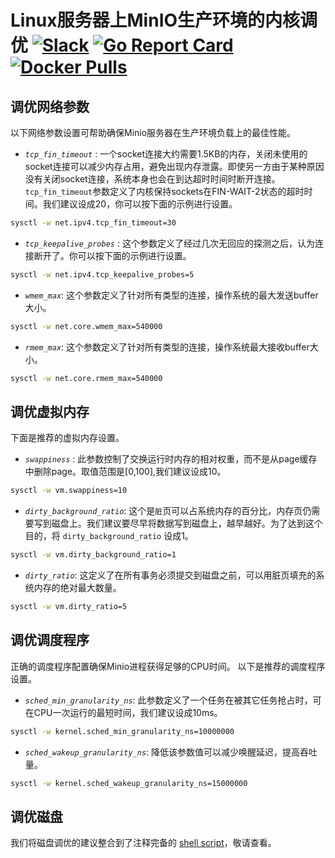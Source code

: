 # Linux服务器上MinIO生产环境的内核调优 [![Slack](https://slack.min.io/slack?type=svg)](https://slack.min.io) [![Go Report Card](https://goreportcard.com/badge/minio/minio)](https://goreportcard.com/report/minio/minio) [![Docker Pulls](https://img.shields.io/docker/pulls/minio/minio.svg?maxAge=604800)](https://hub.docker.com/r/minio/minio/)

## 调优网络参数

以下网络参数设置可帮助确保Minio服务器在生产环境负载上的最佳性能。

- *`tcp_fin_timeout`* : 一个socket连接大约需要1.5KB的内存，关闭未使用的socket连接可以减少内存占用，避免出现内存泄露。即使另一方由于某种原因没有关闭socket连接，系统本身也会在到达超时时间时断开连接。 `tcp_fin_timeout`参数定义了内核保持sockets在FIN-WAIT-2状态的超时时间。我们建议设成20，你可以按下面的示例进行设置。

```sh
sysctl -w net.ipv4.tcp_fin_timeout=30
```

- *`tcp_keepalive_probes`* : 这个参数定义了经过几次无回应的探测之后，认为连接断开了。你可以按下面的示例进行设置。

```sh
sysctl -w net.ipv4.tcp_keepalive_probes=5
```

- *`wmem_max`*: 这个参数定义了针对所有类型的连接，操作系统的最大发送buffer大小。

```sh
sysctl -w net.core.wmem_max=540000
```

- *`rmem_max`*: 这个参数定义了针对所有类型的连接，操作系统最大接收buffer大小。

```sh
sysctl -w net.core.rmem_max=540000
```

## 调优虚拟内存

下面是推荐的虚拟内存设置。

- *`swappiness`* : 此参数控制了交换运行时内存的相对权重，而不是从page缓存中删除page。取值范围是[0,100],我们建议设成10。

```sh
sysctl -w vm.swappiness=10
```

- *`dirty_background_ratio`*: 这个是`脏`页可以占系统内存的百分比，内存页仍需要写到磁盘上。我们建议要尽早将数据写到磁盘上，越早越好。为了达到这个目的，将 `dirty_background_ratio` 设成1。

```sh
sysctl -w vm.dirty_background_ratio=1
```

- *`dirty_ratio`*: 这定义了在所有事务必须提交到磁盘之前，可以用脏页填充的系统内存的绝对最大数量。

```sh
sysctl -w vm.dirty_ratio=5
```

## 调优调度程序

正确的调度程序配置确保Minio进程获得足够的CPU时间。 以下是推荐的调度程序设置。

- *`sched_min_granularity_ns`*: 此参数定义了一个任务在被其它任务抢占时，可在CPU一次运行的最短时间，我们建议设成10ms。

```sh
sysctl -w kernel.sched_min_granularity_ns=10000000
```

- *`sched_wakeup_granularity_ns`*: 降低该参数值可以减少唤醒延迟，提高吞吐量。

```sh
sysctl -w kernel.sched_wakeup_granularity_ns=15000000
```

## 调优磁盘

我们将磁盘调优的建议整合到了注释完备的 [shell script](https://github.com/minio/minio/blob/master/docs/deployment/kernel-tuning/disk-tuning.sh)，敬请查看。
